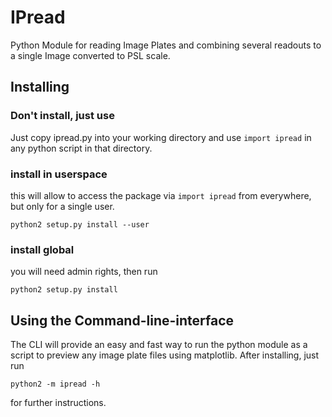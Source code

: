 IPread
======

Python Module for reading Image Plates and combining several readouts to a single Image converted to PSL scale.


Installing
----------

### Don't install, just use

Just copy ipread.py into your working directory and use `import ipread` in any python script in that directory.

### install in userspace

this will allow to access the package via `import ipread` from everywhere, but only for a single user.

`python2 setup.py install --user`

### install global

you will need admin rights, then run

`python2 setup.py install`



Using the Command-line-interface
--------------------------------

The CLI will provide an easy and fast way to run the python module as a script to preview any image plate files using matplotlib. After installing, just run

`python2 -m ipread -h`

for further instructions.
